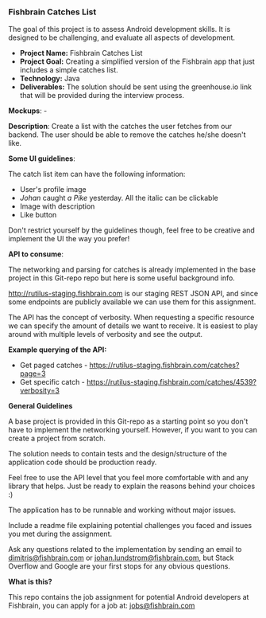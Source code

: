### Fishbrain Catches List

The goal of this project is to assess Android development skills. It is designed to be challenging, and evaluate all aspects of development.

- **Project Name:** Fishbrain Catches List
- **Project Goal:** Creating a simplified version of the Fishbrain app that just includes a simple catches list.
- **Technology:** Java
- **Deliverables:** The solution should be sent using the greenhouse.io link that will be provided during the interview process.

**Mockups**: -

**Description**: Create a list with the catches the user fetches from our backend.
The user should be able to remove the catches he/she doesn't like.

**Some UI guidelines**:

The catch list item can have the following information:
- User's profile image
- *Johan* caught *a Pike* yesterday. All the italic can be clickable
- Image with description
- Like button

Don't restrict yourself by the guidelines though, feel free to be creative and implement the UI the way you prefer!


**API to consume**:

The networking and parsing for catches is already implemented in the base project in this Git-repo repo but here is some useful background info.

http://rutilus-staging.fishbrain.com is our staging REST JSON API, and since some endpoints are publicly available we can use them for this assignment.

The API has the concept of verbosity. When requesting a specific resource we can specify the amount of details we want to receive. It is easiest to play around with multiple levels of verbosity and see the output.

**Example querying of the API:**

- Get paged catches - https://rutilus-staging.fishbrain.com/catches?page=3
- Get specific catch - https://rutilus-staging.fishbrain.com/catches/4539?verbosity=3

**General Guidelines**

A base project is provided in this Git-repo as a starting point so you don't have to implement the networking yourself. However, if you want to you can create a project from scratch.

The solution needs to contain tests and the design/structure of the application code should be production ready.

Feel free to use the API level that you feel more comfortable with and any library that helps. Just be ready to explain the reasons behind your choices :)

The application has to be runnable and working without major issues.

Include a readme file explaining potential challenges you faced and issues you met during the assignment.

Ask any questions related to the implementation by sending an email to dimitris@fishbrain.com or johan.lundstrom@fishbrain.com, but Stack Overflow and Google are your first stops for any obvious questions.

**What is this?**

This repo contains the job assignment for potential Android developers at Fishbrain, you can apply for a job at: jobs@fishbrain.com

